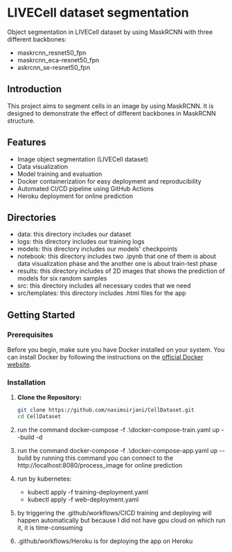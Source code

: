 # LIVECell dataset segmentation

Object segmentation in LIVECell dataset by using MaskRCNN with three different backbones:
  - maskrcnn_resnet50_fpn
  - maskrcnn_eca-resnet50_fpn
  - askrcnn_se-resnet50_fpn
    
## Introduction

This project aims to segment cells in an image by using MaskRCNN. It is designed to demonstrate the effect of different backbones in MaskRCNN structure.

## Features
- Image object segmentation (LIVECell dataset)
- Data visualization
- Model training and evaluation
- Docker containerization for easy deployment and reproducibility
- Automated CI/CD pipeline using GitHub Actions
- Heroku deployment for online prediction

## Directories
- data: this directory includes our dataset 
- logs: this directory includes our training logs
- models: this directory includes our models' checkpoints
- notebook: this directory includes two .ipynb that one of them is about data visualization phase and the another one is about train-test phase
- results: this directory includes of 2D images that shows the prediction of models for six random samples
- src: this directory includes all necessary codes that we need
- src/templates: this directory includes .html files for the app

## Getting Started

### Prerequisites

Before you begin, make sure you have Docker installed on your system. You can install Docker by following the instructions on the [official Docker website](https://docs.docker.com/get-docker/).

### Installation

1. **Clone the Repository:**

   ```bash
   git clone https://github.com/nasimsirjani/CellDataset.git
   cd CellDataset
2. run the command docker-compose -f .\docker-compose-train.yaml up --build -d
3. run the command docker-compose -f .\docker-compose-app.yaml up --build by running this command you can connect to the http://localhost:8080/process_image for online prediction
4. run by kubernetes:
   - kubectl apply -f training-deployment.yaml
   - kubectl apply -f web-deployment.yaml
5. by triggering the .github/workflows/CICD training and deploying will happen automatically but because I did not have gpu cloud on which run it, it is time-consuming
6. .github/workflows/Heroku is for deploying the app on Heroku



